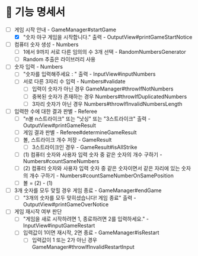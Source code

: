 # 🚀 기능 명세서

- [ ] 게임 시작 안내 - GameManager#startGame
  - [x] "숫자 야구 게임을 시작합니다." 출력 - OutputView#printGameStartNotice
- [ ] 컴퓨터 숫자 생성 - Numbers
  - [ ] 1에서 9까지 서로 다른 임의의 수 3개 선택 - RandomNumbersGenerator
  - [ ] Random 추출은 라이브러리 사용
- [ ] 숫자 입력 - Numbers
  - [ ] "숫자를 입력해주세요 : " 출력 - InputView#inputNumbers
  - [ ] 서로 다른 3자리 수 입력 - Numbers#validate
    - [ ] 입력이 숫자가 아닌 경우 GameManager#throwIfNotNumbers
    - [ ] 중복된 숫자가 존재하는 경우 Numbers#throwIfDuplicatedNumbers
    - [ ] 3자리 숫자가 아닌 경우 Numbers#throwIfInvalidNumbersLength
- [ ] 입력한 수에 대한 결과 판별 - Referee
  - [ ] "n볼 n스트라이크" 또는 "낫싱" 또는 "3스트라이크" 출력 - OutputView#printGameResult
  - [ ] 게임 결과 판별 - Referee#determineGameResult
   - [ ] 볼, 스트라이크 개수 저장 - GameResult
     - [ ] 3스트라이크인 경우 - GameResult#isAllStrike
   - [ ] (1) 컴퓨터 숫자와 사용자 입력 숫자 중 같은 숫자의 개수 구하기 - Numbers#countSameNumbers
   - [ ] (2) 컴퓨터 숫자와 사용자 입력 숫자 중 같은 숫자이면서 같은 자리에 있는 숫자의 개수 구하기 - Numbers#countSameNumberOnSamePosition
   - [ ] 볼 = (2) - (1) 
- [ ] 3개 숫자를 모두 맞힐 경우 게임 종료 - GameManager#endGame
  - [ ] "3개의 숫자를 모두 맞히셨습니다! 게임 종료" 출력 - OutputView#printGameOverNotice
- [ ] 게임 재시작 여부 판단
  - [ ] "게임을 새로 시작하려면 1, 종료하려면 2를 입력하세요." - InputView#inputGameRestart
  - [ ] 입력값이 1이면 재시작, 2면 종료 - GameManager#isRestart
    - [ ] 입력값이 1 또는 2가 아닌 경우 GameManager#throwIfInvalidRestartInput